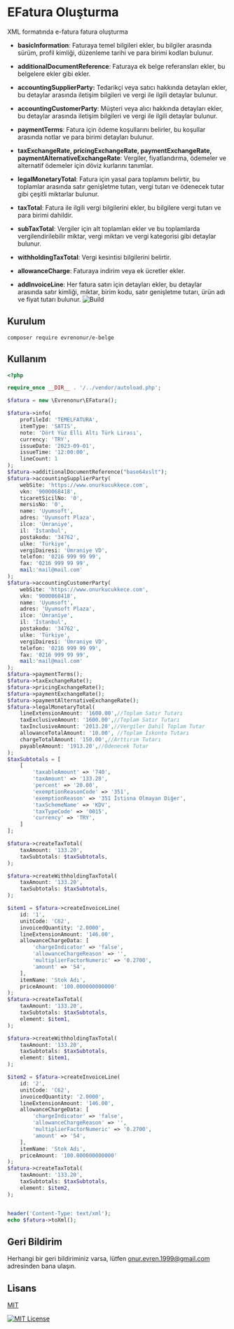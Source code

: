 

# EFatura Oluşturma

XML formatında e-fatura fatura oluşturma

-   **basicInformation**: Faturaya temel bilgileri ekler, bu bilgiler arasında sürüm, profil kimliği, düzenleme tarihi ve para birimi kodları bulunur.

-   **additionalDocumentReference**: Faturaya ek belge referansları ekler, bu belgelere ekler gibi ekler.

-   **accountingSupplierParty:** Tedarikçi veya satıcı hakkında detayları ekler, bu detaylar arasında iletişim bilgileri ve vergi ile ilgili detaylar bulunur.

-   **accountingCustomerParty**: Müşteri veya alıcı hakkında detayları ekler, bu detaylar arasında iletişim bilgileri ve vergi ile ilgili detaylar bulunur.

-   **paymentTerms**: Fatura için ödeme koşullarını belirler, bu koşullar arasında notlar ve para birimi detayları bulunur.

-   **taxExchangeRate, pricingExchangeRate, paymentExchangeRate, paymentAlternativeExchangeRate**: Vergiler, fiyatlandırma, ödemeler ve alternatif ödemeler için döviz kurlarını tanımlar.

-   **legalMonetaryTotal**: Fatura için yasal para toplamını belirtir, bu toplamlar arasında satır genişletme tutarı, vergi tutarı ve ödenecek tutar gibi çeşitli miktarlar bulunur.

-  **taxTotal**: Fatura ile ilgili vergi bilgilerini ekler, bu bilgilere vergi tutarı ve para birimi dahildir.

-   **subTaxTotal**: Vergiler için alt toplamları ekler ve bu toplamlarda vergilendirilebilir miktar, vergi miktarı ve vergi kategorisi gibi detaylar bulunur.

-   **withholdingTaxTotal**: Vergi kesintisi bilgilerini belirtir.

-  **allowanceCharge**: Faturaya indirim veya ek ücretler ekler.

-   **addInvoiceLine**: Her fatura satırı için detayları ekler, bu detaylar arasında satır kimliği, miktar, birim kodu, satır genişletme tutarı, ürün adı ve fiyat tutarı bulunur.
![Build](https://img.shields.io/badge/build-passing-brightgreen)




## Kurulum

```
composer require evrenonur/e-belge
```


## Kullanım
```php
<?php

require_once __DIR__ . '/../vendor/autoload.php';

$fatura = new \Evrenonur\EFatura();

$fatura->info(
    profileId: 'TEMELFATURA',
    itemType: 'SATIS',
    note: 'Dört Yüz Elli Altı Türk Lirası',
    currency: 'TRY',
    issueDate: '2023-09-01',
    issueTime: '12:00:00',
    lineCount: 1
);
$fatura->additionalDocumentReference("base64xslt");
$fatura->accountingSupplierParty(
    webSite: 'https://www.onurkucukkece.com',
    vkn: '9000068418',
    ticaretSicilNo: '0',
    mersisNo: '0',
    name: 'Uyumsoft',
    adres: 'Uyumsoft Plaza',
    ilce: 'Ümraniye',
    il: 'İstanbul',
    postakodu: '34762',
    ulke: 'Türkiye',
    vergiDairesi: 'Ümraniye VD',
    telefon: '0216 999 99 99',
    fax: '0216 999 99 99',
    mail:'mail@mail.com'
);
$fatura->accountingCustomerParty(
    webSite: 'https://www.onurkucukkece.com',
    vkn: '9000068418',
    name: 'Uyumsoft',
    adres: 'Uyumsoft Plaza',
    ilce: 'Ümraniye',
    il: 'İstanbul',
    postakodu: '34762',
    ulke: 'Türkiye',
    vergiDairesi: 'Ümraniye VD',
    telefon: '0216 999 99 99',
    fax: '0216 999 99 99',
    mail:'mail@mail.com'
);
$fatura->paymentTerms();
$fatura->taxExchangeRate();
$fatura->pricingExchangeRate();
$fatura->paymentExchangeRate();
$fatura->paymentAlternativeExchangeRate();
$fatura->legalMonetaryTotal(
    lineExtensionAmount: '1600.00',//Toplam Satır Tutarı
    taxExclusiveAmount: '1600.00',//Toplam Satır Tutarı
    taxInclusiveAmount: '2013.20',//Vergiler Dahil Toplam Tutar
    allowanceTotalAmount: '10.00', //Toplam İskonto Tutarı
    chargeTotalAmount: '150.00',//Arttırım Tutarı
    payableAmount: '1913.20',//Ödenecek Tutar
);
$taxSubtotals = [
    [
        'taxableAmount' => '740',
        'taxAmount' => '133.20',
        'percent' => '20.00',
        'exemptionReasonCode' => '351',
        'exemptionReason' => '351 İstisna Olmayan Diğer',
        'taxSchemeName' => 'KDV',
        'taxTypeCode' => '0015',
        'currency' => 'TRY',
    ]
];

$fatura->createTaxTotal(
    taxAmount: '133.20',
    taxSubtotals: $taxSubtotals,
);

$fatura->createWithholdingTaxTotal(
    taxAmount: '133.20',
    taxSubtotals: $taxSubtotals,
);

$item1 = $fatura->createInvoiceLine(
    id: '1',
    unitCode: 'C62',
    invoicedQuantity: '2.0000',
    lineExtensionAmount: '146.00',
    allowanceChargeData: [
        'chargeIndicator' => 'false',
        'allowanceChargeReason' => '',
        'multiplierFactorNumeric' => '0.2700',
        'amount' => '54',
    ],
    itemName: 'Stok Adı',
    priceAmount: '100.000000000000'
);
$fatura->createTaxTotal(
    taxAmount: '133.20',
    taxSubtotals: $taxSubtotals,
    element: $item1,
);

$fatura->createWithholdingTaxTotal(
    taxAmount: '133.20',
    taxSubtotals: $taxSubtotals,
    element: $item1,
);

$item2 = $fatura->createInvoiceLine(
    id: '2',
    unitCode: 'C62',
    invoicedQuantity: '2.0000',
    lineExtensionAmount: '146.00',
    allowanceChargeData: [
        'chargeIndicator' => 'false',
        'allowanceChargeReason' => '',
        'multiplierFactorNumeric' => '0.2700',
        'amount' => '54',
    ],
    itemName: 'Stok Adı',
    priceAmount: '100.000000000000'
);
$fatura->createTaxTotal(
    taxAmount: '133.20',
    taxSubtotals: $taxSubtotals,
    element: $item2,
);


header('Content-Type: text/xml');
echo $fatura->toXml();


```

## Geri Bildirim

Herhangi bir geri bildiriminiz varsa, lütfen onur.evren.1999@gmail.com adresinden bana ulaşın.


## Lisans

[MIT](https://choosealicense.com/licenses/mit/)

[![MIT License](https://img.shields.io/badge/License-MIT-green.svg)](https://choosealicense.com/licenses/mit/)